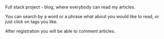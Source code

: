
Full stack project - blog, where everybody can read my articles.

You can search by a word or a phrase what about you would like to read, or just click on tags you like.

After registration you will be able to comment articles.
